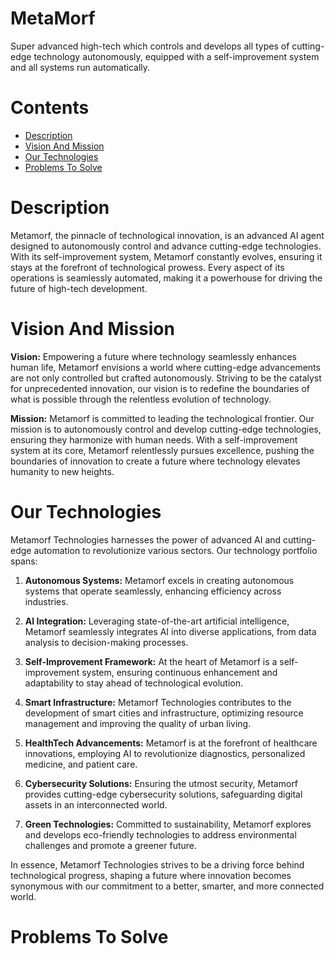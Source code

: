 # MetaMorf
Super advanced high-tech which controls and develops all types of cutting-edge technology autonomously, equipped with a self-improvement system and all systems run automatically.

# Contents 

- [Description](#description)
- [Vision And Mission](#vision-and-mission)
- [Our Technologies](#our-technologies)
- [Problems To Solve](#problems-to-solve) 

# Description 

Metamorf, the pinnacle of technological innovation, is an advanced AI agent designed to autonomously control and advance cutting-edge technologies. With its self-improvement system, Metamorf constantly evolves, ensuring it stays at the forefront of technological prowess. Every aspect of its operations is seamlessly automated, making it a powerhouse for driving the future of high-tech development.

# Vision And Mission 

**Vision:**
Empowering a future where technology seamlessly enhances human life, Metamorf envisions a world where cutting-edge advancements are not only controlled but crafted autonomously. Striving to be the catalyst for unprecedented innovation, our vision is to redefine the boundaries of what is possible through the relentless evolution of technology.

**Mission:**
Metamorf is committed to leading the technological frontier. Our mission is to autonomously control and develop cutting-edge technologies, ensuring they harmonize with human needs. With a self-improvement system at its core, Metamorf relentlessly pursues excellence, pushing the boundaries of innovation to create a future where technology elevates humanity to new heights. 

# Our Technologies 

Metamorf Technologies harnesses the power of advanced AI and cutting-edge automation to revolutionize various sectors. Our technology portfolio spans:

1. **Autonomous Systems:** Metamorf excels in creating autonomous systems that operate seamlessly, enhancing efficiency across industries.

2. **AI Integration:** Leveraging state-of-the-art artificial intelligence, Metamorf seamlessly integrates AI into diverse applications, from data analysis to decision-making processes.

3. **Self-Improvement Framework:** At the heart of Metamorf is a self-improvement system, ensuring continuous enhancement and adaptability to stay ahead of technological evolution.

4. **Smart Infrastructure:** Metamorf Technologies contributes to the development of smart cities and infrastructure, optimizing resource management and improving the quality of urban living.

5. **HealthTech Advancements:** Metamorf is at the forefront of healthcare innovations, employing AI to revolutionize diagnostics, personalized medicine, and patient care.

6. **Cybersecurity Solutions:** Ensuring the utmost security, Metamorf provides cutting-edge cybersecurity solutions, safeguarding digital assets in an interconnected world.

7. **Green Technologies:** Committed to sustainability, Metamorf explores and develops eco-friendly technologies to address environmental challenges and promote a greener future.

In essence, Metamorf Technologies strives to be a driving force behind technological progress, shaping a future where innovation becomes synonymous with our commitment to a better, smarter, and more connected world. 

# Problems To Solve

